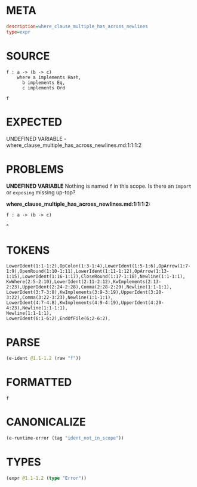 # META
~~~ini
description=where_clause_multiple_has_across_newlines
type=expr
~~~
# SOURCE
~~~roc
f : a -> (b -> c)
    where a implements Hash,
      b implements Eq,
      c implements Ord

f
~~~
# EXPECTED
UNDEFINED VARIABLE - where_clause_multiple_has_across_newlines.md:1:1:1:2
# PROBLEMS
**UNDEFINED VARIABLE**
Nothing is named `f` in this scope.
Is there an `import` or `exposing` missing up-top?

**where_clause_multiple_has_across_newlines.md:1:1:1:2:**
```roc
f : a -> (b -> c)
```
^


# TOKENS
~~~zig
LowerIdent(1:1-1:2),OpColon(1:3-1:4),LowerIdent(1:5-1:6),OpArrow(1:7-1:9),OpenRound(1:10-1:11),LowerIdent(1:11-1:12),OpArrow(1:13-1:15),LowerIdent(1:16-1:17),CloseRound(1:17-1:18),Newline(1:1-1:1),
KwWhere(2:5-2:10),LowerIdent(2:11-2:12),KwImplements(2:13-2:23),UpperIdent(2:24-2:28),Comma(2:28-2:29),Newline(1:1-1:1),
LowerIdent(3:7-3:8),KwImplements(3:9-3:19),UpperIdent(3:20-3:22),Comma(3:22-3:23),Newline(1:1-1:1),
LowerIdent(4:7-4:8),KwImplements(4:9-4:19),UpperIdent(4:20-4:23),Newline(1:1-1:1),
Newline(1:1-1:1),
LowerIdent(6:1-6:2),EndOfFile(6:2-6:2),
~~~
# PARSE
~~~clojure
(e-ident @1.1-1.2 (raw "f"))
~~~
# FORMATTED
~~~roc
f
~~~
# CANONICALIZE
~~~clojure
(e-runtime-error (tag "ident_not_in_scope"))
~~~
# TYPES
~~~clojure
(expr @1.1-1.2 (type "Error"))
~~~
